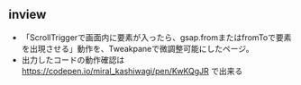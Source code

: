 ## inview
- 「ScrollTriggerで画面内に要素が入ったら、gsap.fromまたはfromToで要素を出現させる」動作を、Tweakpaneで微調整可能にしたページ。
- 出力したコードの動作確認は https://codepen.io/miral_kashiwagi/pen/KwKQgJR で出来る
